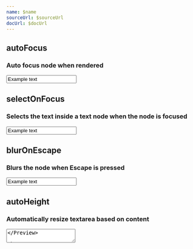 ```yaml
---
name: $name
sourceUrl: $sourceUrl
docUrl: $docUrl
---
```


<script lang="ts">
	import { subDays, subMonths } from 'date-fns';

	import Preview from '$lib/components/Preview.svelte';

	import { autoFocus, autoHeight, blurOnEscape, selectOnFocus, debounceEvent } from '$lib/actions/input';
</script>

## autoFocus

### Auto focus node when rendered

<Preview>
  <input value="Example text" use:autoFocus class="border">
</Preview>

## selectOnFocus

### Selects the text inside a text node when the node is focused

<Preview>
  <input value="Example text" use:selectOnFocus class="border">
</Preview>

## blurOnEscape

### Blurs the node when Escape is pressed

<Preview>
  <input value="Example text" use:blurOnEscape class="border">
</Preview>

## autoHeight

### Automatically resize textarea based on content

<Preview>
  <textarea value="Example text" use:autoHeight class="border" />
</Preview>

## debounceEvent

### Debounce any event (input, change, etc)

<Preview>
  <input value="Example text" use:debounceEvent={{ type: 'input', listener: (e) => { console.log(e.target.value) }, timeout: 1000 }} class="border">
</Preview>
